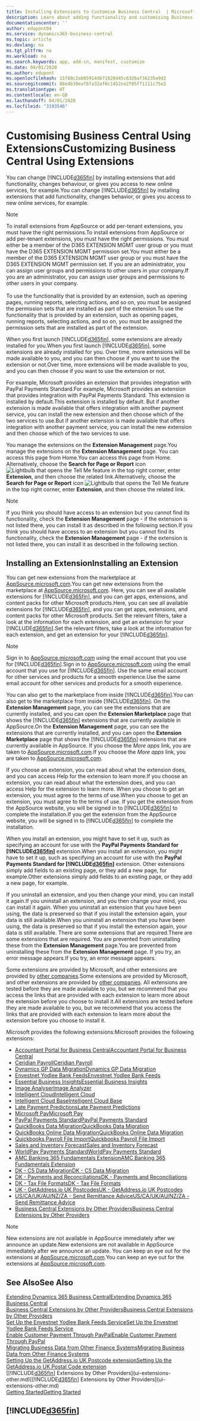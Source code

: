```yaml
---
title: Installing Extensions to Customise Business Central  | Microsoft Docs
description: Learn about adding functionality and customising Business Central  by installing extensions.
documentationcenter: ''
author: edupont04
ms.service: dynamics365-business-central
ms.topic: article
ms.devlang: na
ms.tgt_pltfrm: na
ms.workload: na
ms.search.keywords: app, add-in, manifest, customize
ms.date: 04/01/2020
ms.author: edupont
ms.openlocfilehash: 15f88c2ab05914db71820d45c6326af36235a9d2
ms.sourcegitcommit: 88e4b30eaf6fa32af0c1452ce2f85ff1111c75e2
ms.translationtype: HT
ms.contentlocale: en-GB
ms.lasthandoff: 04/01/2020
ms.locfileid: "3193546"
---
```

# <a name="customizing-business-central-using-extensions"></a><span data-ttu-id="9ac6a-103">Customising Business Central Using Extensions</span><span class="sxs-lookup"><span data-stu-id="9ac6a-103">Customizing Business Central Using Extensions</span></span>
<span data-ttu-id="9ac6a-104">You can change [!INCLUDE[d365fin](includes/d365fin_md.md)] by installing extensions that add functionality, changes behaviour, or gives you access to new online services, for example.</span><span class="sxs-lookup"><span data-stu-id="9ac6a-104">You can change [!INCLUDE[d365fin](includes/d365fin_md.md)] by installing extensions that add functionality, changes behavior, or gives you access to new online services, for example.</span></span>

> [!NOTE]
> <span data-ttu-id="9ac6a-105">To install extensions from AppSource or add per-tenant extensions, you must have the right permissions.</span><span class="sxs-lookup"><span data-stu-id="9ac6a-105">To install extensions from AppSource or add per-tenant extensions, you must have the right permissions.</span></span> <span data-ttu-id="9ac6a-106">You must either be a member of the D365 EXTENSION MGMT user group or you must have the D365 EXTENSION MGMT permission set.</span><span class="sxs-lookup"><span data-stu-id="9ac6a-106">You must either be a member of the D365 EXTENSION MGMT user group or you must have the D365 EXTENSION MGMT permission set.</span></span> <span data-ttu-id="9ac6a-107">If you are an administrator, you can assign user groups and permissions to other users in your company.</span><span class="sxs-lookup"><span data-stu-id="9ac6a-107">If you are an administrator, you can assign user groups and permissions to other users in your company.</span></span><br /><br />
<span data-ttu-id="9ac6a-108">To use the functionality that is provided by an extension, such as opening pages, running reports, selecting actions, and so on, you must be assigned the permission sets that are installed as part of the extension.</span><span class="sxs-lookup"><span data-stu-id="9ac6a-108">To use the functionality that is provided by an extension, such as opening pages, running reports, selecting actions, and so on, you must be assigned the permission sets that are installed as part of the extension.</span></span>

<span data-ttu-id="9ac6a-109">When you first launch [!INCLUDE[d365fin](includes/d365fin_md.md)], some extensions are already installed for you.</span><span class="sxs-lookup"><span data-stu-id="9ac6a-109">When you first launch [!INCLUDE[d365fin](includes/d365fin_md.md)], some extensions are already installed for you.</span></span> <span data-ttu-id="9ac6a-110">Over time, more extensions will be made available to you, and you can then choose if you want to use the extension or not.</span><span class="sxs-lookup"><span data-stu-id="9ac6a-110">Over time, more extensions will be made available to you, and you can then choose if you want to use the extension or not.</span></span>

<span data-ttu-id="9ac6a-111">For example, Microsoft provides an extension that provides integration with PayPal Payments Standard.</span><span class="sxs-lookup"><span data-stu-id="9ac6a-111">For example, Microsoft provides an extension that provides integration with PayPal Payments Standard.</span></span> <span data-ttu-id="9ac6a-112">This extension is installed by default.</span><span class="sxs-lookup"><span data-stu-id="9ac6a-112">This extension is installed by default.</span></span>
<span data-ttu-id="9ac6a-113">But if another extension is made available that offers integration with another payment service, you can install the new extension and then choose which of the two services to use.</span><span class="sxs-lookup"><span data-stu-id="9ac6a-113">But if another extension is made available that offers integration with another payment service, you can install the new extension and then choose which of the two services to use.</span></span>  

<span data-ttu-id="9ac6a-114">You manage the extensions on the **Extension Management** page.</span><span class="sxs-lookup"><span data-stu-id="9ac6a-114">You manage the extensions on the **Extension Management** page.</span></span> <span data-ttu-id="9ac6a-115">You can access this page from Home.</span><span class="sxs-lookup"><span data-stu-id="9ac6a-115">You can access this page from Home.</span></span> <span data-ttu-id="9ac6a-116">Alternatively, choose the **Search for Page or Report** icon ![Lightbulb that opens the Tell Me feature](media/ui-search/search_small.png "Tell me what you want to do") in the top right corner, enter **Extension**, and then choose the related link.</span><span class="sxs-lookup"><span data-stu-id="9ac6a-116">Alternatively, choose the **Search for Page or Report** icon ![Lightbulb that opens the Tell Me feature](media/ui-search/search_small.png "Tell me what you want to do") in the top right corner, enter **Extension**, and then choose the related link.</span></span>  

> [!NOTE]  
>   <span data-ttu-id="9ac6a-117">If you think you should have access to an extension but you cannot find its functionality, check the **Extension Management** page - if the extension is not listed there, you can install it as described in the following section.</span><span class="sxs-lookup"><span data-stu-id="9ac6a-117">If you think you should have access to an extension but you cannot find its functionality, check the **Extension Management** page - if the extension is not listed there, you can install it as described in the following section.</span></span>  

## <a name="installing-an-extension"></a><span data-ttu-id="9ac6a-118">Installing an Extension</span><span class="sxs-lookup"><span data-stu-id="9ac6a-118">Installing an Extension</span></span>
<span data-ttu-id="9ac6a-119">You can get new extensions from the marketplace at [AppSource.microsoft.com](https://appsource.microsoft.com/marketplace/apps?product=dynamics-365%3Bdynamics-365-business-central&page=1).</span><span class="sxs-lookup"><span data-stu-id="9ac6a-119">You can get new extensions from the marketplace at [AppSource.microsoft.com](https://appsource.microsoft.com/marketplace/apps?product=dynamics-365%3Bdynamics-365-business-central&page=1).</span></span> <span data-ttu-id="9ac6a-120">Here, you can see all available extensions for [!INCLUDE[d365fin](includes/d365fin_md.md)], and you can get apps, extensions, and content packs for other Microsoft products.</span><span class="sxs-lookup"><span data-stu-id="9ac6a-120">Here, you can see all available extensions for [!INCLUDE[d365fin](includes/d365fin_md.md)], and you can get apps, extensions, and content packs for other Microsoft products.</span></span> <span data-ttu-id="9ac6a-121">Set the relevant filters, take a look at the information for each extension, and get an extension for your [!INCLUDE[d365fin](includes/d365fin_md.md)].</span><span class="sxs-lookup"><span data-stu-id="9ac6a-121">Set the relevant filters, take a look at the information for each extension, and get an extension for your [!INCLUDE[d365fin](includes/d365fin_md.md)].</span></span>  
> [!NOTE]  
>   <span data-ttu-id="9ac6a-122">Sign in to [AppSource.microsoft.com](https://appsource.microsoft.com/) using the email account that you use for [!INCLUDE[d365fin](includes/d365fin_md.md)].</span><span class="sxs-lookup"><span data-stu-id="9ac6a-122">Sign in to [AppSource.microsoft.com](https://appsource.microsoft.com/) using the email account that you use for [!INCLUDE[d365fin](includes/d365fin_md.md)].</span></span> <span data-ttu-id="9ac6a-123">Use the same email account for other services and products for a smooth experience.</span><span class="sxs-lookup"><span data-stu-id="9ac6a-123">Use the same email account for other services and products for a smooth experience.</span></span>  

<span data-ttu-id="9ac6a-124">You can also get to the marketplace from inside [!INCLUDE[d365fin](includes/d365fin_md.md)].</span><span class="sxs-lookup"><span data-stu-id="9ac6a-124">You can also get to the marketplace from inside [!INCLUDE[d365fin](includes/d365fin_md.md)].</span></span> <span data-ttu-id="9ac6a-125">On the **Extension Management** page, you can see the extensions that are currently installed, and you can open the **Extension Marketplace** page that shows the [!INCLUDE[d365fin](includes/d365fin_md.md)] extensions that are currently available in AppSource.</span><span class="sxs-lookup"><span data-stu-id="9ac6a-125">On the **Extension Management** page, you can see the extensions that are currently installed, and you can open the **Extension Marketplace** page that shows the [!INCLUDE[d365fin](includes/d365fin_md.md)] extensions that are currently available in AppSource.</span></span> <span data-ttu-id="9ac6a-126">If you choose the *More apps* link, you are taken to [AppSource.microsoft.com](https://appsource.microsoft.com/marketplace/apps?product=dynamics-365%3Bdynamics-365-business-central&page=1).</span><span class="sxs-lookup"><span data-stu-id="9ac6a-126">If you choose the *More apps* link, you are taken to [AppSource.microsoft.com](https://appsource.microsoft.com/marketplace/apps?product=dynamics-365%3Bdynamics-365-business-central&page=1).</span></span>  

<span data-ttu-id="9ac6a-127">If you choose an extension, you can read about what the extension does, and you can access Help for the extension to learn more.</span><span class="sxs-lookup"><span data-stu-id="9ac6a-127">If you choose an extension, you can read about what the extension does, and you can access Help for the extension to learn more.</span></span> <span data-ttu-id="9ac6a-128">When you choose to get an extension, you must agree to the terms of use.</span><span class="sxs-lookup"><span data-stu-id="9ac6a-128">When you choose to get an extension, you must agree to the terms of use.</span></span> <span data-ttu-id="9ac6a-129">If you get the extension from the AppSource website, you will be signed in to [!INCLUDE[d365fin](includes/d365fin_md.md)] to complete the installation.</span><span class="sxs-lookup"><span data-stu-id="9ac6a-129">If you get the extension from the AppSource website, you will be signed in to [!INCLUDE[d365fin](includes/d365fin_md.md)] to complete the installation.</span></span>  

<span data-ttu-id="9ac6a-130">When you install an extension, you might have to set it up, such as specifying an account for use with the **PayPal Payments Standard for [!INCLUDE[d365fin](includes/d365fin_md.md)]** extension.</span><span class="sxs-lookup"><span data-stu-id="9ac6a-130">When you install an extension, you might have to set it up, such as specifying an account for use with the **PayPal Payments Standard for [!INCLUDE[d365fin](includes/d365fin_md.md)]** extension.</span></span>
<span data-ttu-id="9ac6a-131">Other extensions simply add fields to an existing page, or they add a new page, for example.</span><span class="sxs-lookup"><span data-stu-id="9ac6a-131">Other extensions simply add fields to an existing page, or they add a new page, for example.</span></span>   

<span data-ttu-id="9ac6a-132">If you uninstall an extension, and you then change your mind, you can install it again.</span><span class="sxs-lookup"><span data-stu-id="9ac6a-132">If you uninstall an extension, and you then change your mind, you can install it again.</span></span> <span data-ttu-id="9ac6a-133">When you uninstall an extension that you have been using, the data is preserved so that if you install the extension again, your data is still available.</span><span class="sxs-lookup"><span data-stu-id="9ac6a-133">When you uninstall an extension that you have been using, the data is preserved so that if you install the extension again, your data is still available.</span></span> <span data-ttu-id="9ac6a-134">There are some extensions that are required.</span><span class="sxs-lookup"><span data-stu-id="9ac6a-134">There are some extensions that are required.</span></span> <span data-ttu-id="9ac6a-135">You are prevented from uninstalling these from the **Extension Management** page.</span><span class="sxs-lookup"><span data-stu-id="9ac6a-135">You are prevented from uninstalling these from the **Extension Management** page.</span></span> <span data-ttu-id="9ac6a-136">If you try, an error message appears.</span><span class="sxs-lookup"><span data-stu-id="9ac6a-136">If you try, an error message appears.</span></span>  

<span data-ttu-id="9ac6a-137">Some extensions are provided by Microsoft, and other extensions are provided by [other companies](ui-extensions-other.md).</span><span class="sxs-lookup"><span data-stu-id="9ac6a-137">Some extensions are provided by Microsoft, and other extensions are provided by [other companies](ui-extensions-other.md).</span></span> <span data-ttu-id="9ac6a-138">All extensions are tested before they are made available to you, but we recommend that you access the links that are provided with each extension to learn more about the extension before you choose to install it.</span><span class="sxs-lookup"><span data-stu-id="9ac6a-138">All extensions are tested before they are made available to you, but we recommend that you access the links that are provided with each extension to learn more about the extension before you choose to install it.</span></span>  

<span data-ttu-id="9ac6a-139">Microsoft provides the following extensions:</span><span class="sxs-lookup"><span data-stu-id="9ac6a-139">Microsoft provides the following extensions:</span></span>  

* [<span data-ttu-id="9ac6a-140">Accountant Portal for Business Central</span><span class="sxs-lookup"><span data-stu-id="9ac6a-140">Accountant Portal for Business Central</span></span>](ui-extensions-accountant-portal.md)
* [<span data-ttu-id="9ac6a-141">Ceridian Payroll</span><span class="sxs-lookup"><span data-stu-id="9ac6a-141">Ceridian Payroll</span></span>](ui-extensions-ceridian-payroll.md)
* [<span data-ttu-id="9ac6a-142">Dynamics GP Data Migration</span><span class="sxs-lookup"><span data-stu-id="9ac6a-142">Dynamics GP Data Migration</span></span>](ui-extensions-dynamicsgp-data-migration.md)
* [<span data-ttu-id="9ac6a-143">Envestnet Yodlee Bank Feeds</span><span class="sxs-lookup"><span data-stu-id="9ac6a-143">Envestnet Yodlee Bank Feeds</span></span>](ui-extensions-yodlee-bank-feeds.md)
* [<span data-ttu-id="9ac6a-144">Essential Business Insights</span><span class="sxs-lookup"><span data-stu-id="9ac6a-144">Essential Business Insights</span></span>](ui-extensions-essential-business-insights.md)
* [<span data-ttu-id="9ac6a-145">Image Analyser</span><span class="sxs-lookup"><span data-stu-id="9ac6a-145">Image Analyzer</span></span>](ui-extensions-image-analyzer.md)
* [<span data-ttu-id="9ac6a-146">Intelligent Cloud</span><span class="sxs-lookup"><span data-stu-id="9ac6a-146">Intelligent Cloud</span></span>](ui-extensions-data-replication.md)
* [<span data-ttu-id="9ac6a-147">Intelligent Cloud Base</span><span class="sxs-lookup"><span data-stu-id="9ac6a-147">Intelligent Cloud Base</span></span>](ui-extensions-intelligent-cloud.md)
* [<span data-ttu-id="9ac6a-148">Late Payment Predictions</span><span class="sxs-lookup"><span data-stu-id="9ac6a-148">Late Payment Predictions</span></span>](ui-extensions-late-payment-prediction.md)
* [<span data-ttu-id="9ac6a-149">Microsoft Pay</span><span class="sxs-lookup"><span data-stu-id="9ac6a-149">Microsoft Pay</span></span>](ui-extensions-microsoft-pay-payments.md)
* [<span data-ttu-id="9ac6a-150">PayPal Payments Standard</span><span class="sxs-lookup"><span data-stu-id="9ac6a-150">PayPal Payments Standard</span></span>](ui-extensions-paypal-payments-standard.md)
* [<span data-ttu-id="9ac6a-151">QuickBooks Data Migration</span><span class="sxs-lookup"><span data-stu-id="9ac6a-151">QuickBooks Data Migration</span></span>](ui-extensions-quickbooks-data-migration.md)
* [<span data-ttu-id="9ac6a-152">QuickBooks Online Data Migration</span><span class="sxs-lookup"><span data-stu-id="9ac6a-152">QuickBooks Online Data Migration</span></span>](ui-extensions-quickbooks-online-data-migration.md)
* [<span data-ttu-id="9ac6a-153">Quickbooks Payroll File Import</span><span class="sxs-lookup"><span data-stu-id="9ac6a-153">Quickbooks Payroll File Import</span></span>](ui-extensions-quickbooks-payroll.md)
* [<span data-ttu-id="9ac6a-154">Sales and Inventory Forecast</span><span class="sxs-lookup"><span data-stu-id="9ac6a-154">Sales and Inventory Forecast</span></span>](ui-extensions-sales-forecast.md)
* [<span data-ttu-id="9ac6a-155">WorldPay Payments Standard</span><span class="sxs-lookup"><span data-stu-id="9ac6a-155">WorldPay Payments Standard</span></span>](ui-extensions-worldpay-payments-standard.md)
* [<span data-ttu-id="9ac6a-156">AMC Banking 365 Fundamentals Extension</span><span class="sxs-lookup"><span data-stu-id="9ac6a-156">AMC Banking 365 Fundamentals Extension</span></span>](ui-extensions-amc-banking.md)
* [<span data-ttu-id="9ac6a-157">DK - C5 Data Migration</span><span class="sxs-lookup"><span data-stu-id="9ac6a-157">DK - C5 Data Migration</span></span>](ui-extensions-c5-data-migration.md)
* [<span data-ttu-id="9ac6a-158">DK - Payments and Reconciliations</span><span class="sxs-lookup"><span data-stu-id="9ac6a-158">DK - Payments and Reconciliations</span></span>](ui-extensions-payments-reconciliation-formats-dk.md)
* [<span data-ttu-id="9ac6a-159">DK - Tax File Formats</span><span class="sxs-lookup"><span data-stu-id="9ac6a-159">DK - Tax File Formats</span></span>](ui-extensions-tax-file-formats-dk.md)
* [<span data-ttu-id="9ac6a-160">UK - GetAddress.io UK Postcodes</span><span class="sxs-lookup"><span data-stu-id="9ac6a-160">UK - GetAddress.io UK Postcodes</span></span>](ui-extensions-getaddressio.md)
* [<span data-ttu-id="9ac6a-161">US/CA/UK/AU/NZ/ZA - Send Remittance Advice</span><span class="sxs-lookup"><span data-stu-id="9ac6a-161">US/CA/UK/AU/NZ/ZA - Send Remittance Advice</span></span>](ui-extensions-send-remittance-advice.md)
* [<span data-ttu-id="9ac6a-162">Business Central Extensions by Other Providers</span><span class="sxs-lookup"><span data-stu-id="9ac6a-162">Business Central Extensions by Other Providers</span></span>](ui-extensions-other.md)

> [!NOTE]  
>  <span data-ttu-id="9ac6a-163">New extensions are not available in AppSource immediately after we announce an update.</span><span class="sxs-lookup"><span data-stu-id="9ac6a-163">New extensions are not available in AppSource immediately after we announce an update.</span></span> <span data-ttu-id="9ac6a-164">You can keep an eye out for the extensions at [AppSource.microsoft.com](https://appsource.microsoft.com/marketplace/apps?product=dynamics-365%3Bdynamics-365-business-central&page=1).</span><span class="sxs-lookup"><span data-stu-id="9ac6a-164">You can keep an eye out for the extensions at [AppSource.microsoft.com](https://appsource.microsoft.com/marketplace/apps?product=dynamics-365%3Bdynamics-365-business-central&page=1).</span></span>

## <a name="see-also"></a><span data-ttu-id="9ac6a-165">See Also</span><span class="sxs-lookup"><span data-stu-id="9ac6a-165">See Also</span></span>
[<span data-ttu-id="9ac6a-166">Extending Dynamics 365 Business Central</span><span class="sxs-lookup"><span data-stu-id="9ac6a-166">Extending Dynamics 365 Business Central</span></span>](about-develop-extensions.md)  
[<span data-ttu-id="9ac6a-167">Business Central Extensions by Other Providers</span><span class="sxs-lookup"><span data-stu-id="9ac6a-167">Business Central Extensions by Other Providers</span></span>](ui-extensions-other.md)  
[<span data-ttu-id="9ac6a-168">Set Up the Envestnet Yodlee Bank Feeds Service</span><span class="sxs-lookup"><span data-stu-id="9ac6a-168">Set Up the Envestnet Yodlee Bank Feeds Service</span></span>](bank-how-setup-bank-statement-service.md)  
[<span data-ttu-id="9ac6a-169">Enable Customer Payment Through PayPal</span><span class="sxs-lookup"><span data-stu-id="9ac6a-169">Enable Customer Payment Through PayPal</span></span>](sales-how-enable-payment-service-extensions.md)  
[<span data-ttu-id="9ac6a-170">Migrating Business Data from Other Finance Systems</span><span class="sxs-lookup"><span data-stu-id="9ac6a-170">Migrating Business Data from Other Finance Systems</span></span>](across-import-data-configuration-packages.md)  
[<span data-ttu-id="9ac6a-171">Setting Up the GetAddress.io UK Postcode extension</span><span class="sxs-lookup"><span data-stu-id="9ac6a-171">Setting Up the GetAddress.io UK Postal Code extension</span></span>](LocalFunctionality/UnitedKingdom/uk-setup-postal-code-service.md)  
<span data-ttu-id="9ac6a-172">[[!INCLUDE[d365fin](includes/d365fin_md.md)] Extensions by Other Providers](ui-extensions-other.md)</span><span class="sxs-lookup"><span data-stu-id="9ac6a-172">[[!INCLUDE[d365fin](includes/d365fin_md.md)] Extensions by Other Providers](ui-extensions-other.md)</span></span>  
[<span data-ttu-id="9ac6a-173">Getting Started</span><span class="sxs-lookup"><span data-stu-id="9ac6a-173">Getting Started</span></span>](product-get-started.md)  

## [!INCLUDE[d365fin](includes/free_trial_md.md)]  
